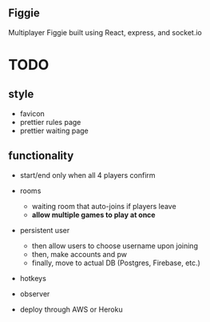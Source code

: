 ## Figgie

Multiplayer Figgie built using React, express, and socket.io

# TODO

## style

- favicon
- prettier rules page
- prettier waiting page

## functionality

- start/end only when all 4 players confirm

- rooms

  - waiting room that auto-joins if players leave
  - **allow multiple games to play at once**

- persistent user

  - then allow users to choose username upon joining
  - then, make accounts and pw
  - finally, move to actual DB (Postgres, Firebase, etc.)

- hotkeys

- observer

- deploy through AWS or Heroku
